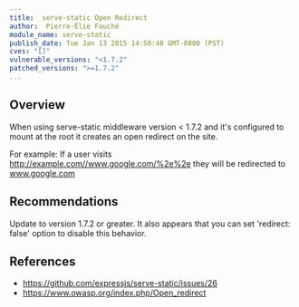 ```yaml
---
title:  serve-static Open Redirect
author:  Pierre-Élie Fauché
module_name: serve-static
publish_date: Tue Jan 13 2015 14:50:48 GMT-0800 (PST) 
cves: "[]"
vulnerable_versions: "<1.7.2"
patched_versions: ">=1.7.2"
...
```


## Overview

When using serve-static middleware version < 1.7.2 and it's configured to mount at the root it creates an open redirect on the site.

For example:
If a user visits http://example.com//www.google.com/%2e%2e they will be redirected to www.google.com

## Recommendations
Update to version 1.7.2 or greater. It also appears that you can set 'redirect: false' option to disable this behavior.

## References
- https://github.com/expressjs/serve-static/issues/26
- https://www.owasp.org/index.php/Open_redirect
